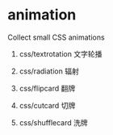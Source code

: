 # animation
Collect small CSS animations

1. css/textrotation
文字轮播

2. css/radiation
辐射

3. css/flipcard
翻牌

4. css/cutcard
切牌

4. css/shufflecard
洗牌